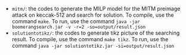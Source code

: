 - `mitm/`: the codes to generate the MILP model for the MITM preimage attack on keccak-512 and search for solution. To compile, use the command `make`. To run, use the command `java -jar boomerangsearch.jar -v -r=2 -so=output/result.json`
- `solutiontotikz/`: the codes to generate tikz picture of the searching result. To compile, use the command `make tikz`. To run, use the command `java -jar solutiontotikz.jar -si=output/result.json`
